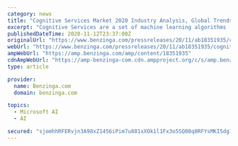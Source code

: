 ```yaml
---
category: news
title: "Cognitive Services Market 2020 Industry Analysis, Global Trends, Market Size, Share, and Growth Opportunities Forecast to 2025"
excerpt: "Cognitive Services are a set of machine learning algorithms ... Google, Inbenta, Ipsoft, Microsoft, Nokia, Nuance Communications, Qualcomm Technologies, SAS, Softweb Solutions, TCS and Verbio ..."
publishedDateTime: 2020-11-12T23:37:00Z
originalUrl: "https://www.benzinga.com/pressreleases/20/11/ab18351935/cognitive-services-market-2020-industry-analysis-global-trends-market-size-share-and-growth-oppor"
webUrl: "https://www.benzinga.com/pressreleases/20/11/ab18351935/cognitive-services-market-2020-industry-analysis-global-trends-market-size-share-and-growth-oppor"
ampWebUrl: "https://amp.benzinga.com/amp/content/18351935"
cdnAmpWebUrl: "https://amp-benzinga-com.cdn.ampproject.org/c/s/amp.benzinga.com/amp/content/18351935"
type: article

provider:
  name: Benzinga.com
  domain: benzinga.com

topics:
  - Microsoft AI
  - AI

secured: "sjomhhRFERvjn3A98xZ1456iPim7u881xXOk1l1Fx3o5SQ08q8RFYsMKI5dg1egOEVRt4bgg0Qky+IBANWSBHwhHNx/y1OMkpEeHYyjjfB35GLTuAefIPn5LAr+WI/HPoCMBTowxppMhomE/wkQH+dw7rEmSWvPtnx0uP2lvA7RKhSABGmAMy8Zf6oYDjzWc1CxyrEGEA2scwXD6T1z9+jGBh6YOFGQGU9gnupgtXTq1E+pI+rM55lfnBnc690sRr3m270zQZUtFSE0GmP69eAKPaw5Gwmx7uX75amVywFvZGyLbS1c/r9b2KFEiy4RzeX6aJrRbAkHeGv3U78y82sVg3qNiCsU4miLv6JkN2K8=;M4SeTo0zgzUf8kMBArcBmA=="
---
```


